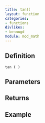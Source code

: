 ```yaml
---
title: tan()
layout: function
categories:
- functions
divlikes:
- bennugd
module: mod_math
---
```


## Definition

    tan ( )

## Parameters

## Returns

## Example
